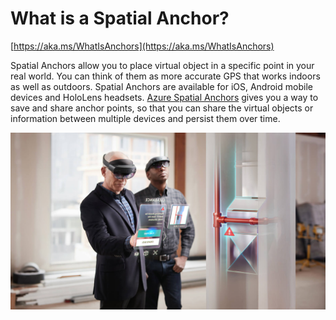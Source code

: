# What is a Spatial Anchor?

[https://aka.ms/WhatIsAnchors](https://aka.ms/WhatIsAnchors)

Spatial Anchors allow you to place virtual object in a specific point in your real world. You can think of them as more accurate GPS that works indoors as well as outdoors. Spatial Anchors are available for iOS, Android mobile devices and HoloLens headsets. [Azure Spatial Anchors](https://docs.microsoft.com/azure/spatial-anchors/overview?WT.mc_id=talksAndWorkshops-github-ayyonet) gives you a way to save and share anchor points, so that you can share the virtual objects or information between multiple devices and persist them over time.

![Azure Spatial Anchors allow you to display data in the right context.](../../../.gitbook/assets/asacontext.jpg)

### 

